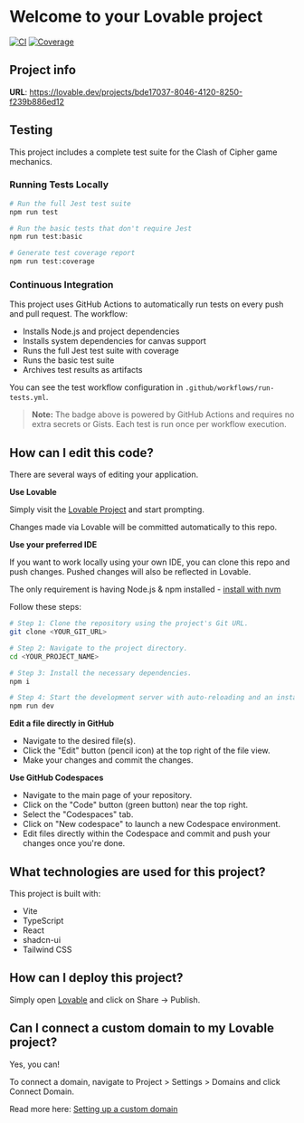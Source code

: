 # Welcome to your Lovable project

[![CI](https://github.com/shadowhacker/clash-of-cipher/actions/workflows/run-tests.yml/badge.svg)](https://github.com/shadowhacker/clash-of-cipher/actions/workflows/run-tests.yml)
[![Coverage](https://img.shields.io/badge/coverage-report-brightgreen)](https://shadowhacker.github.io/clash-of-cipher/coverage-report/)

## Project info

**URL**: https://lovable.dev/projects/bde17037-8046-4120-8250-f239b886ed12

## Testing

This project includes a complete test suite for the Clash of Cipher game mechanics. 

### Running Tests Locally

```sh
# Run the full Jest test suite
npm run test

# Run the basic tests that don't require Jest
npm run test:basic

# Generate test coverage report
npm run test:coverage
```

### Continuous Integration

This project uses GitHub Actions to automatically run tests on every push and pull request. The workflow:

- Installs Node.js and project dependencies
- Installs system dependencies for canvas support
- Runs the full Jest test suite with coverage
- Runs the basic test suite
- Archives test results as artifacts

You can see the test workflow configuration in `.github/workflows/run-tests.yml`.

> **Note:** The badge above is powered by GitHub Actions and requires no extra secrets or Gists. Each test is run once per workflow execution.

## How can I edit this code?

There are several ways of editing your application.

**Use Lovable**

Simply visit the [Lovable Project](https://lovable.dev/projects/bde17037-8046-4120-8250-f239b886ed12) and start prompting.

Changes made via Lovable will be committed automatically to this repo.

**Use your preferred IDE**

If you want to work locally using your own IDE, you can clone this repo and push changes. Pushed changes will also be reflected in Lovable.

The only requirement is having Node.js & npm installed - [install with nvm](https://github.com/nvm-sh/nvm#installing-and-updating)

Follow these steps:

```sh
# Step 1: Clone the repository using the project's Git URL.
git clone <YOUR_GIT_URL>

# Step 2: Navigate to the project directory.
cd <YOUR_PROJECT_NAME>

# Step 3: Install the necessary dependencies.
npm i

# Step 4: Start the development server with auto-reloading and an instant preview.
npm run dev
```

**Edit a file directly in GitHub**

- Navigate to the desired file(s).
- Click the "Edit" button (pencil icon) at the top right of the file view.
- Make your changes and commit the changes.

**Use GitHub Codespaces**

- Navigate to the main page of your repository.
- Click on the "Code" button (green button) near the top right.
- Select the "Codespaces" tab.
- Click on "New codespace" to launch a new Codespace environment.
- Edit files directly within the Codespace and commit and push your changes once you're done.

## What technologies are used for this project?

This project is built with:

- Vite
- TypeScript
- React
- shadcn-ui
- Tailwind CSS

## How can I deploy this project?

Simply open [Lovable](https://lovable.dev/projects/bde17037-8046-4120-8250-f239b886ed12) and click on Share -> Publish.

## Can I connect a custom domain to my Lovable project?

Yes, you can!

To connect a domain, navigate to Project > Settings > Domains and click Connect Domain.

Read more here: [Setting up a custom domain](https://docs.lovable.dev/tips-tricks/custom-domain#step-by-step-guide)
